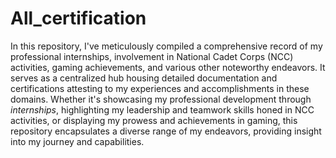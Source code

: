 # All_certification

In this repository, I've meticulously compiled a comprehensive record of my professional internships, involvement in National Cadet Corps (NCC) activities, gaming achievements, and various other noteworthy endeavors. It serves as a centralized hub housing detailed documentation and certifications attesting to my experiences and accomplishments in these domains. Whether it's showcasing my professional development through *internships*, highlighting my leadership and teamwork skills honed in NCC activities, or displaying my prowess and achievements in gaming, this repository encapsulates a diverse range of my endeavors, providing insight into my journey and capabilities.
